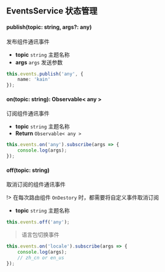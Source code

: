 ## EventsService 状态管理

#### publish(topic: string, args?: any)

发布组件通讯事件

- **topic** `string` 主题名称
- **args** `args` 发送参数

``` typescript
this.events.publish('any', {
    name: 'kain'
});
```

#### on(topic: string): Observable< any >

订阅组件通讯事件

- **topic** `string` 主题名称
- **Return** `Observable< any >`

```typescript
this.events.on('any').subscribe(args => {
    console.log(args);
});
```

#### off(topic: string)

取消订阅的组件通讯事件

!> 在每次路由组件 `OnDestory` 时，都需要将自定义事件取消订阅

- **topic** `string` 主题名称

```typescript
this.events.off('any');
```

> 语言包切换事件

```typescript
this.events.on('locale').subscribe(args => {
    console.log(args);
    // zh_cn or en_us
});
```
